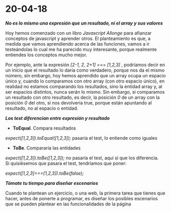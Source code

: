 # 20-04-18

__*No es lo mismo una expresión que un resultado, ni el array y sus valores*__

Hoy hemos comenzado con un libro *Javascript Allonge* para afianzar conceptos de javascript y aprender otros. El planteamiento es que, a medida que vamos aprendiendo acerca de las funciones, vamos a ir testeándolas lo cual me ha parecido muy interesante, porque realmente entiendes los conceptos mucho mejor.


Por ejemplo, ante la expresión *[2-1, 2, 2+1] === [1,2,3]* , podríamos decir en un inicio que el resultado lo daría como verdadero, porque nos da el mismo número, sin embargo, hoy hemos aprendido que un array ocupa un espacio único y, cuando lo comparamos con otro array (con otro espacio único), en realidad no estamos comparando los resultados, sino la entidad array y, al ser espacios distintos, nunca serán lo mismo.
  Sin embargo, si comparamos un resultado con otro resultado, es decir, la posición *0* de un array con la posición *0* del otro, sí nos devolvería true, porque están apuntando al resultado, no al espacio o entidad.
 
 __*Los test diferencian entre expresión y resultado*__
 
 - __ToEqual__. Compara resultados
 
 *expect([1,2,3]).toEqual([1,2,3]);* pasaría el test, lo entiende como iguales
 
 - __ToBe__. Compararía las entidades
 
 *expect([1,2,3]).toBe([1,2,3]);* no pasaría el test, aquí sí que los diferencia.  
 Si quisiésemos que pasara el test, tendríamos que poner:
 
 *expect([1,2,3]===[1,2,3]).toBe(false);*

 __*Tómate tu tiempo para diseñar escenarios*__
 
 Cuando te plantean un ejercicio, o una web, la primera tarea que tienes que hacer, antes de ponerte a programar, es diseñar los posibles escenarios que se pueden plantear en las funcionalidades de la página
